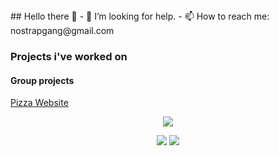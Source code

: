 <div align="center">
 <div align="left">
## Hello there 👋
- 🤔 I’m looking for help.
- 📫 How to reach me: nostrapgang@gmail.com

### Projects i've worked on
#### Group projects
[Pizza Website](https://timnilsson04.github.io/te4-pizzeria/)
</div>

 
![](http://github-profile-summary-cards.vercel.app/api/cards/profile-details?username=albertsparrman&theme=react) 


 ![](http://github-profile-summary-cards.vercel.app/api/cards/repos-per-language?username=albertsparrman&theme=react)  ![](http://github-profile-summary-cards.vercel.app/api/cards/most-commit-language?username=albertsparrman&theme=react) 

 </div>
<!--
**albertsparrman/albertsparrman** is a ✨ _special_ ✨ repository because its `README.md` (this file) appears on your GitHub profile.

Here are some ideas to get you started:

- 🔭 I’m currently working on ...
- 🌱 I’m currently learning ...
- 👯 I’m looking to collaborate on ...
- 🤔 I’m looking for help with ...
- 💬 Ask me about ...
- 📫 How to reach me: ...
- 😄 Pronouns: ...
- ⚡ Fun fact: ...
-->
